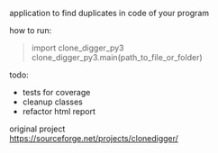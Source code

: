 application to find duplicates in code of your program

how to run:
> import clone_digger_py3  
> clone_digger_py3.main(path_to_file_or_folder)

todo:
- tests for coverage
- cleanup classes
- refactor html report

original project  
https://sourceforge.net/projects/clonedigger/
